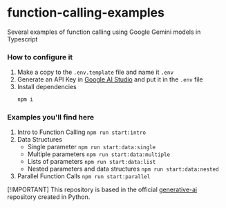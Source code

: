 # function-calling-examples

Several examples of function calling using Google Gemini models in Typescript

### How to configure it

1. Make a copy to the `.env.template` file and name it `.env`
1. Generate an API Key in [Google AI Studio](https://aistudio.google.com/app/apikey) and put it in the `.env` file
1. Install dependencies
    ```sh
    npm i
    ```

### Examples you'll find here

1. Intro to Function Calling `npm run start:intro`
1. Data Structures
    - Single parameter `npm run start:data:single`
    - Multiple parameters `npm run start:data:multiple`
    - Lists of parameters `npm run start:data:list`
    - Nested parameters and data structures `npm run start:data:nested`
3. Parallel Function Calls `npm run start:parallel`

[!IMPORTANT] This repository is based in the official [generative-ai](https://github.com/GoogleCloudPlatform/generative-ai/tree/main/gemini/function-calling) repository created in Python.